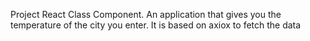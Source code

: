 Project React Class Component. An application that gives you the temperature of the city you enter. It is based on axiox to fetch the data
